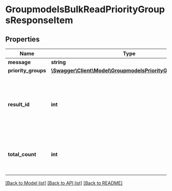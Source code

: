 # GroupmodelsBulkReadPriorityGroupsResponseItem

## Properties
Name | Type | Description | Notes
------------ | ------------- | ------------- | -------------
**message** | **string** |  | [optional] 
**priority_groups** | [**\Swagger\Client\Model\GroupmodelsPriorityGroupResponse[]**](GroupmodelsPriorityGroupResponse.md) |  | [optional] 
**result_id** | **int** | id of the response, if requested 3 read requests each ID represents 1 response item | [optional] 
**total_count** | **int** | total number of records (ignores skip &amp; take parameters) | [optional] 

[[Back to Model list]](../README.md#documentation-for-models) [[Back to API list]](../README.md#documentation-for-api-endpoints) [[Back to README]](../README.md)


